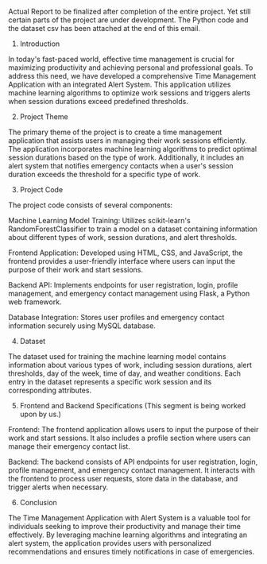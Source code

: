 Actual Report to be finalized after completion of the entire project. Yet still certain parts of the project are under development.  The Python code and the dataset csv has been attached at the end of this email.

1. Introduction

In today's fast-paced world, effective time management is crucial for maximizing productivity and achieving personal and professional goals. To address this need, we have developed a comprehensive Time Management Application with an integrated Alert System. This application utilizes machine learning algorithms to optimize work sessions and triggers alerts when session durations exceed predefined thresholds.

2. Project Theme

The primary theme of the project is to create a time management application that assists users in managing their work sessions efficiently. The application incorporates machine learning algorithms to predict optimal session durations based on the type of work. Additionally, it includes an alert system that notifies emergency contacts when a user's session duration exceeds the threshold for a specific type of work.

3. Project Code

The project code consists of several components:

Machine Learning Model Training: Utilizes scikit-learn's RandomForestClassifier to train a model on a dataset containing information about different types of work, session durations, and alert thresholds.

Frontend Application: Developed using HTML, CSS, and JavaScript, the frontend provides a user-friendly interface where users can input the purpose of their work and start sessions.

Backend API: Implements endpoints for user registration, login, profile management, and emergency contact management using Flask, a Python web framework.

Database Integration: Stores user profiles and emergency contact information securely using MySQL database.

4. Dataset

The dataset used for training the machine learning model contains information about various types of work, including session durations, alert thresholds, day of the week, time of day, and weather conditions. Each entry in the dataset represents a specific work session and its corresponding attributes.

5. Frontend and Backend Specifications (This segment is being worked upon by us.)

Frontend: The frontend application allows users to input the purpose of their work and start sessions. It also includes a profile section where users can manage their emergency contact list.

Backend: The backend consists of API endpoints for user registration, login, profile management, and emergency contact management. It interacts with the frontend to process user requests, store data in the database, and trigger alerts when necessary.

6. Conclusion

The Time Management Application with Alert System is a valuable tool for individuals seeking to improve their productivity and manage their time effectively. By leveraging machine learning algorithms and integrating an alert system, the application provides users with personalized recommendations and ensures timely notifications in case of emergencies.
